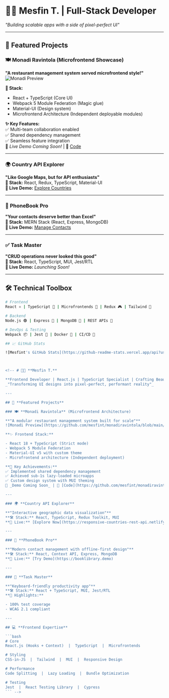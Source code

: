 # 👨‍💻 Mesfin T. | Full-Stack Developer

_"Building scalable apps with a side of pixel-perfect UI"_

---

## 🌟 **Featured Projects**

### 🍽️ **Monadi Ravintola** (Microfrontend Showcase)

**"A restaurant management system served microfrontend style!"**  
![Monadi Preview](https://github.com/mesfint/monadiravintola/blob/main/Desktop-monadi-restaurant.png)

**🔧 Stack:**

- React + TypeScript (Core UI)
- Webpack 5 Module Federation (Magic glue)
- Material-UI (Design system)
- Microfrontend Architecture (Independent deployable modules)

**✨ Key Features:**  
✅ Multi-team collaboration enabled  
✅ Shared dependency management  
✅ Seamless feature integration  
🔗 _Live Demo Coming Soon!_ | 📂 [Code](https://github.com/mesfint/monadiravintola)

---

### 🌍 **Country API Explorer**

**"Like Google Maps, but for API enthusiasts"**  
**🔧 Stack:** React, Redux, TypeScript, Material-UI  
**🚀 Live Demo:** [Explore Countries](https://responsive-countries-rest-api.netlify.app/)

---

### 📱 **PhoneBook Pro**

**"Your contacts deserve better than Excel"**  
**🔧 Stack:** MERN Stack (React, Express, MongoDB)  
**🚀 Live Demo:** [Manage Contacts](https://booklibrary.demo)

---

### ✅ **Task Master**

**"CRUD operations never looked this good"**  
**🔧 Stack:** React, TypeScript, MUI, Jest/RTL  
**🚀 Live Demo:** _Launching Soon!_

---

## 🛠️ **Technical Toolbox**

````bash
# Frontend
React ⚛️ | TypeScript 🔵 | Microfrontends 🧩 | Redux 🎮 | Tailwind 🌊

# Backend
Node.js 🟢 | Express 🚀 | MongoDB 🍃 | REST APIs 📡

# DevOps & Testing
Webpack 📦 | Jest 🧪 | Docker 🐳 | CI/CD 🔄

## 📈 GitHub Stats

![Mesfint's GitHub Stats](https://github-readme-stats.vercel.app/api?username=mesfint&show_icons=true&theme=radical)



<!-- # 👨‍💻 **Mesfin T.**

**Frontend Developer | React.js | TypeScript Specialist | Crafting Beautiful & Responsive Web Experiences**
_"Transforming UI designs into pixel-perfect, performant reality"_

---

## 🎨 **Featured Projects**

### 🍽️ **Monadi Ravintola** (Microfrontend Architecture)

**"A modular restaurant management system built for scale"**
![Monadi Preview](https://github.com/mesfint/monadiravintola/blob/main/Desktop-monadi-restaurant.png)

**✨ Frontend Stack:**

- React 18 + TypeScript (Strict mode)
- Webpack 5 Module Federation
- Material-UI v5 with custom theme
- Microfrontend architecture (Independent deployment)

**🚀 Key Achievements:**
✅ Implemented shared dependency management
✅ Achieved sub-1s lazy-loaded microapps
✅ Custom design system with MUI theming
🔗 _Demo Coming Soon_ | 📂 [Code](https://github.com/mesfint/monadiravintola)

---

### 🌍 **Country API Explorer**

**"Interactive geographic data visualization"**
**🛠️ Stack:** React, TypeScript, Redux Toolkit, MUI
**🔗 Live:** [Explore Now](https://responsive-countries-rest-api.netlify.app/)

---

### 📱 **PhoneBook Pro**

**"Modern contact management with offline-first design"**
**🛠️ Stack:** React, Context API, Express, MongoDB
**🔗 Live:** [Try Demo](https://booklibrary.demo)

---

### 🎯 **Task Master**

**"Keyboard-friendly productivity app"**
**🛠️ Stack:** React + TypeScript, MUI, Jest/RTL
**🌟 Highlights:**

- 100% test coverage
- WCAG 2.1 compliant

---

## 💻 **Frontend Expertise**

```bash
# Core
React.js (Hooks + Context)  |  TypeScript  |  Microfrontends

# Styling
CSS-in-JS  |  Tailwind  |  MUI  |  Responsive Design

# Performance
Code Splitting  |  Lazy Loading  |  Bundle Optimization

# Testing
Jest  |  React Testing Library  |  Cypress
``` -->
````

